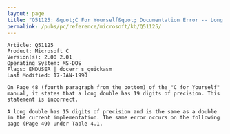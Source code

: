 ```yaml
---
layout: page
title: "Q51125: &quot;C For Yourself&quot; Documentation Error -- Long Double"
permalink: /pubs/pc/reference/microsoft/kb/Q51125/
---
```


	Article: Q51125
	Product: Microsoft C
	Version(s): 2.00 2.01
	Operating System: MS-DOS
	Flags: ENDUSER | docerr s_quickasm
	Last Modified: 17-JAN-1990
	
	On Page 48 (fourth paragraph from the bottom) of the "C for Yourself"
	manual, it states that a long double has 19 digits of precision. This
	statement is incorrect.
	
	A long double has 15 digits of precision and is the same as a double
	in the current implementation. The same error occurs on the following
	page (Page 49) under Table 4.1.
